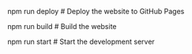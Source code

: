 
npm run deploy # Deploy the website to GitHub Pages

npm run build # Build the website

npm run start # Start the development server

